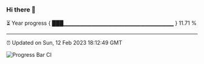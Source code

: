 ### Hi there 👋

⏳ Year progress { ███▁▁▁▁▁▁▁▁▁▁▁▁▁▁▁▁▁▁▁▁▁▁▁▁▁▁▁ } 11.71 %

---

⏰ Updated on Sun, 12 Feb 2023 18:12:49 GMT

![Progress Bar CI](https://github.com/liununu/liununu/workflows/Progress%20Bar%20CI/badge.svg)
